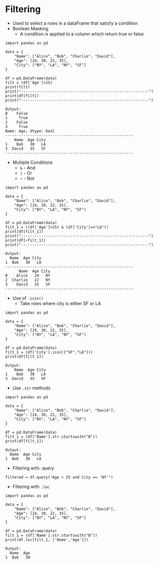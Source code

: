 # Filtering
- Used to select a rows in a dataFrame that satisfy a condition
- Boolean Masking
	- A condition is applied to a column which return true or false
```
import pandas as pd

data = {
    "Name": ["Alice", "Bob", "Charlie", "David"],
    "Age": [24, 30, 22, 35],
    "City": ["NY", "LA", "NY", "SF"]
}

df = pd.DataFrame(data)
filt = (df['Age']>25)
print(filt)
print("---------------------------------------------------------")
print(df[filt])
print("---------------------------------------------------------")
```
```
Output:
0    False
1     True
2    False
3     True
Name: Age, dtype: bool
---------------------------------------------------------
    Name  Age City
1    Bob   30   LA
3  David   35   SF
---------------------------------------------------------
```
- Multiple Conditions
	- `&` - And
	- `|` - Or
	- `~` - Not
```
import pandas as pd

data = {
    "Name": ["Alice", "Bob", "Charlie", "David"],
    "Age": [24, 30, 22, 35],
    "City": ["NY", "LA", "NY", "SF"]
}

df = pd.DataFrame(data)
filt_1 = ((df['Age']>25) & (df['City']=="LA"))
print(df[filt_1])
print("---------------------------------------------------------")
print(df[~filt_1])
print("---------------------------------------------------------")
```
```
Output:
  Name  Age City
1  Bob   30   LA
---------------------------------------------------------
      Name  Age City
0    Alice   24   NY
2  Charlie   22   NY
3    David   35   SF
---------------------------------------------------------
```
- Use of `.isin()`
	- Take rows where city is either SF or LA
```
import pandas as pd

data = {
    "Name": ["Alice", "Bob", "Charlie", "David"],
    "Age": [24, 30, 22, 35],
    "City": ["NY", "LA", "NY", "SF"]
}

df = pd.DataFrame(data)
filt_1 = (df['City'].isin(["SF","LA"]))
print(df[filt_1])

```
```
Output:
    Name  Age City
1    Bob   30   LA
3  David   35   SF
```
- Use `.str` methods
```
import pandas as pd

data = {
    "Name": ["Alice", "Bob", "Charlie", "David"],
    "Age": [24, 30, 22, 35],
    "City": ["NY", "LA", "NY", "SF"]
}

df = pd.DataFrame(data)
filt_1 = (df['Name'].str.startswith("B"))
print(df[filt_1])

```
```
Output:
  Name  Age City
1  Bob   30   LA
```
- Filtering with. query
```
filtered = df.query("Age > 25 and City == 'NY'")
```
- Filtering with `.loc`
```
import pandas as pd

data = {
    "Name": ["Alice", "Bob", "Charlie", "David"],
    "Age": [24, 30, 22, 35],
    "City": ["NY", "LA", "NY", "SF"]
}

df = pd.DataFrame(data)
filt_1 = (df['Name'].str.startswith("B"))
print(df.loc[filt_1, ['Name','Age']])
```
```
Output:
  Name  Age
1  Bob   30
```
